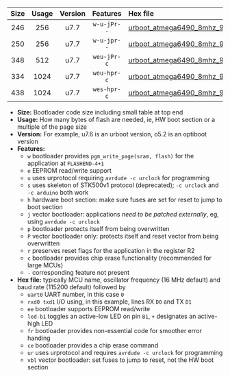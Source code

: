 |Size|Usage|Version|Features|Hex file|
|:-:|:-:|:-:|:-:|:--|
|246|256|u7.7|`w-u-jPr--`|[urboot_atmega6490_8mhz_9600bps_uart0_rxe0_txe1_led+b7_ur_vbl.hex](https://raw.githubusercontent.com/stefanrueger/urboot.hex/main/cores/megacore/atmega6490/fcpu_8mhz/9600_bps/urboot_atmega6490_8mhz_9600bps_uart0_rxe0_txe1_led+b7_ur_vbl.hex)|
|250|256|u7.7|`w-u-jpr--`|[urboot_atmega6490_8mhz_9600bps_uart0_rxe0_txe1_led+b7_fr_ur_vbl.hex](https://raw.githubusercontent.com/stefanrueger/urboot.hex/main/cores/megacore/atmega6490/fcpu_8mhz/9600_bps/urboot_atmega6490_8mhz_9600bps_uart0_rxe0_txe1_led+b7_fr_ur_vbl.hex)|
|348|512|u7.7|`weu-jPr-c`|[urboot_atmega6490_8mhz_9600bps_uart0_rxe0_txe1_ee_led+b7_fr_ce_ur_vbl.hex](https://raw.githubusercontent.com/stefanrueger/urboot.hex/main/cores/megacore/atmega6490/fcpu_8mhz/9600_bps/urboot_atmega6490_8mhz_9600bps_uart0_rxe0_txe1_ee_led+b7_fr_ce_ur_vbl.hex)|
|334|1024|u7.7|`weu-hpr-c`|[urboot_atmega6490_8mhz_9600bps_uart0_rxe0_txe1_ee_led+b7_fr_ce_ur.hex](https://raw.githubusercontent.com/stefanrueger/urboot.hex/main/cores/megacore/atmega6490/fcpu_8mhz/9600_bps/urboot_atmega6490_8mhz_9600bps_uart0_rxe0_txe1_ee_led+b7_fr_ce_ur.hex)|
|438|1024|u7.7|`wes-hpr-c`|[urboot_atmega6490_8mhz_9600bps_uart0_rxe0_txe1_ee_led+b7_fr_ce.hex](https://raw.githubusercontent.com/stefanrueger/urboot.hex/main/cores/megacore/atmega6490/fcpu_8mhz/9600_bps/urboot_atmega6490_8mhz_9600bps_uart0_rxe0_txe1_ee_led+b7_fr_ce.hex)|

- **Size:** Bootloader code size including small table at top end
- **Usage:** How many bytes of flash are needed, ie, HW boot section or a multiple of the page size
- **Version:** For example, u7.6 is an urboot version, o5.2 is an optiboot version
- **Features:**
  + `w` bootloader provides `pgm_write_page(sram, flash)` for the application at `FLASHEND-4+1`
  + `e` EEPROM read/write support
  + `u` uses urprotocol requiring `avrdude -c urclock` for programming
  + `s` uses skeleton of STK500v1 protocol (deprecated); `-c urclock` and `-c arduino` both work
  + `h` hardware boot section: make sure fuses are set for reset to jump to boot section
  + `j` vector bootloader: applications *need to be patched externally*, eg, using `avrdude -c urclock`
  + `p` bootloader protects itself from being overwritten
  + `P` vector bootloader only: protects itself and reset vector from being overwritten
  + `r` preserves reset flags for the application in the register R2
  + `c` bootloader provides chip erase functionality (recommended for large MCUs)
  + `-` corresponding feature not present
- **Hex file:** typically MCU name, oscillator frequency (16 MHz default) and baud rate (115200 default) followed by
  + `uart0` UART number, in this case `0`
  + `rxd0 txd1` I/O using, in this example, lines RX `D0` and TX `D1`
  + `ee` bootloader supports EEPROM read/write
  + `led-b1` toggles an active-low LED on pin `B1`, `+` designates an active-high LED
  + `fr` bootloader provides non-essential code for smoother error handing
  + `ce` bootloader provides a chip erase command
  + `ur` uses urprotocol and requires `avrdude -c urclock` for programming
  + `vbl` vector bootloader: set fuses to jump to reset, not the HW boot section

